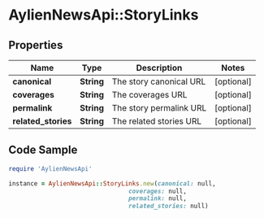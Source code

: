 # AylienNewsApi::StoryLinks

## Properties

Name | Type | Description | Notes
------------ | ------------- | ------------- | -------------
**canonical** | **String** | The story canonical URL | [optional] 
**coverages** | **String** | The coverages URL | [optional] 
**permalink** | **String** | The story permalink URL | [optional] 
**related_stories** | **String** | The related stories URL | [optional] 

## Code Sample

```ruby
require 'AylienNewsApi'

instance = AylienNewsApi::StoryLinks.new(canonical: null,
                                 coverages: null,
                                 permalink: null,
                                 related_stories: null)
```


